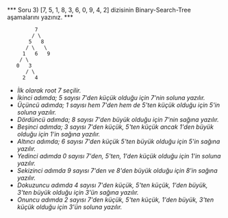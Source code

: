 *** Soru 3) [7, 5, 1, 8, 3, 6, 0, 9, 4, 2] dizisinin Binary-Search-Tree aşamalarını yazınız. ***

             7      
            / \
           5   8     
          / \   \
         1   6   9   
        / \
       0   3
          / \
         2   4


 - *İlk olarak root 7 seçilir.*
 - *İkinci adımda; 5 sayısı 7'den küçük olduğu için 7'nin soluna yazılır.*
 - *Üçüncü adımda; 1 sayısı hem 7'den hem de 5'ten küçük olduğu için 5'in soluna yazılır.*
 - *Dördüncü adımda; 8 sayısı 7'den büyük olduğu için 7'nin sağına yazılır.*
 - *Beşinci adımda; 3 sayısı 7'den küçük, 5'ten küçük ancak 1'den büyük olduğu için 1'in sağına yazılır.*
 - *Altıncı adımda; 6 sayısı 7'den küçük 5'ten büyük olduğu için 5'in sağına yazılır.*
 - *Yedinci adımda 0 sayısı 7'den, 5'ten, 1'den küçük olduğu için 1'in soluna yazılır.*
 - *Sekizinci adımda 9 sayısı 7'den ve 8'den büyük olduğu için 8'in sağına yazılır.*
 - *Dokuzuncu adımda 4 sayısı 7'den küçük, 5'ten küçük, 1'den büyük, 3'ten büyük olduğu için 3'ün sağına yazılır.*
 - *Onuncu adımda 2 sayısı 7'den küçük, 5'ten küçük, 1'den büyük, 3'ten küçük olduğu için 3'ün soluna yazılır.*